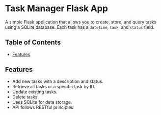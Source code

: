 # Task Manager Flask App

A simple Flask application that allows you to create, store, and query tasks using a SQLite database. Each task has a `datetime`, `task`, and `status` field.

## Table of Contents

- [Features](#features)

## Features

- Add new tasks with a description and status.
- Retrieve all tasks or a specific task by ID.
- Update existing tasks.
- Delete tasks.
- Uses SQLite for data storage.
- API follows RESTful principles.
